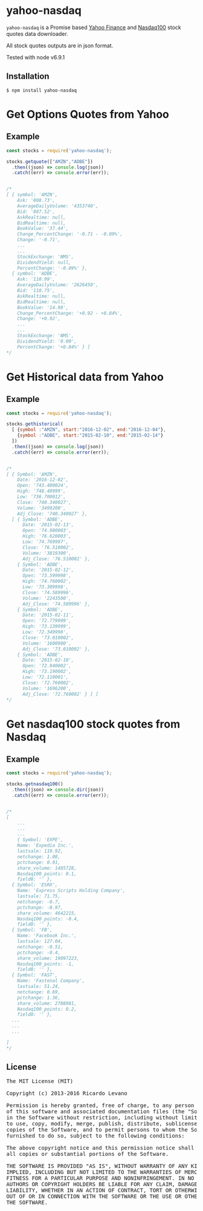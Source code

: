 # yahoo-nasdaq

`yahoo-nasdaq` is a Promise based [Yahoo Finance](http://finance.yahoo.com/) and [Nasdaq100](http://nasdaq.com/) stock quotes data downloader.

All stock quotes outputs are in json format.

Tested with node v6.9.1

## Installation

    $ npm install yahoo-nasdaq


**Get Options Quotes from Yahoo**
=================================

## Example

```js
const stocks = require('yahoo-nasdaq');

stocks.getquote(["AMZN","ADBE"])
  .then((json) => console.log(json))
  .catch((err) => console.error(err));


/*
[ { symbol: 'AMZN',
    Ask: '808.73',
    AverageDailyVolume: '4353740',
    Bid: '807.52',
    AskRealtime: null,
    BidRealtime: null,
    BookValue: '37.44',
    Change_PercentChange: '-0.71 - -0.09%',
    Change: '-0.71',
    ...
    ...
    StockExchange: 'NMS',
    DividendYield: null,
    PercentChange: '-0.09%' },
  { symbol: 'ADBE',
    Ask: '110.99',
    AverageDailyVolume: '2626450',
    Bid: '110.75',
    AskRealtime: null,
    BidRealtime: null,
    BookValue: '14.98',
    Change_PercentChange: '+0.92 - +0.84%',
    Change: '+0.92',
    ...
    ...
    StockExchange: 'NMS',
    DividendYield: '0.00',
    PercentChange: '+0.84%' } ]
*/
```

**Get Historical data from Yahoo**
==================================

## Example

```js
const stocks = require('yahoo-nasdaq');

stocks.gethistorical(
  [ {symbol :"AMZN", start:"2016-12-02", end:"2016-12-04"},
    {symbol :"ADBE", start:"2015-02-10", end:"2015-02-14"}
  ])
  .then((json) => console.log(json))
  .catch((err) => console.error(err));


/*
[ { Symbol: 'AMZN',
    Date: '2016-12-02',
    Open: '743.400024',
    High: '748.48999',
    Low: '736.700012',
    Close: '740.340027',
    Volume: '3499200',
    Adj_Close: '740.340027' },
  [ { Symbol: 'ADBE',
      Date: '2015-02-13',
      Open: '74.980003',
      High: '76.620003',
      Low: '74.769997',
      Close: '76.510002',
      Volume: '3819300',
      Adj_Close: '76.510002' },
    { Symbol: 'ADBE',
      Date: '2015-02-12',
      Open: '73.599998',
      High: '74.760002',
      Low: '73.309998',
      Close: '74.589996',
      Volume: '2243500',
      Adj_Close: '74.589996' },
    { Symbol: 'ADBE',
      Date: '2015-02-11',
      Open: '72.779999',
      High: '73.139999',
      Low: '72.349998',
      Close: '73.010002',
      Volume: '1600900',
      Adj_Close: '73.010002' },
    { Symbol: 'ADBE',
      Date: '2015-02-10',
      Open: '72.940002',
      High: '73.190002',
      Low: '72.110001',
      Close: '72.760002',
      Volume: '1696200',
      Adj_Close: '72.760002' } ] ]
*/
```

**Get nasdaq100 stock quotes from Nasdaq**
==========================================

## Example

```js
const stocks = require('yahoo-nasdaq');

stocks.getnasdaq100()
  .then((json) => console.dir(json))
  .catch((err) => console.error(err));


/*
[
	...
	...
	...
	{ Symbol: 'EXPE',
    Name: 'Expedia Inc.',
    lastsale: 119.92,
    netchange: 1.08,
    pctchange: 0.91,
    share_volume: 1485728,
    Nasdaq100_points: 0.1,
    field8: '' },
  { Symbol: 'ESRX',
    Name: 'Express Scripts Holding Company',
    lastsale: 71.75,
    netchange: -0.7,
    pctchange: -0.97,
    share_volume: 4642215,
    Nasdaq100_points: -0.4,
    field8: '' },
  { Symbol: 'FB',
    Name: 'Facebook Inc.',
    lastsale: 127.04,
    netchange: -0.51,
    pctchange: -0.4,
    share_volume: 19097223,
    Nasdaq100_points: -1,
    field8: '' },
  { Symbol: 'FAST',
    Name: 'Fastenal Company',
    lastsale: 51.24,
    netchange: 0.69,
    pctchange: 1.36,
    share_volume: 2788981,
    Nasdaq100_points: 0.2,
    field8: '' },
  ...
  ...
  ...

]
*/
```

## License

<pre>
The MIT License (MIT)

Copyright (c) 2013-2016 Ricardo Levano

Permission is hereby granted, free of charge, to any person obtaining a copy
of this software and associated documentation files (the "Software"), to deal
in the Software without restriction, including without limitation the rights
to use, copy, modify, merge, publish, distribute, sublicense, and/or sell
copies of the Software, and to permit persons to whom the Software is
furnished to do so, subject to the following conditions:

The above copyright notice and this permission notice shall be included in
all copies or substantial portions of the Software.

THE SOFTWARE IS PROVIDED "AS IS", WITHOUT WARRANTY OF ANY KIND, EXPRESS OR
IMPLIED, INCLUDING BUT NOT LIMITED TO THE WARRANTIES OF MERCHANTABILITY,
FITNESS FOR A PARTICULAR PURPOSE AND NONINFRINGEMENT. IN NO EVENT SHALL THE
AUTHORS OR COPYRIGHT HOLDERS BE LIABLE FOR ANY CLAIM, DAMAGES OR OTHER
LIABILITY, WHETHER IN AN ACTION OF CONTRACT, TORT OR OTHERWISE, ARISING FROM,
OUT OF OR IN CONNECTION WITH THE SOFTWARE OR THE USE OR OTHER DEALINGS IN
THE SOFTWARE.
</pre>
